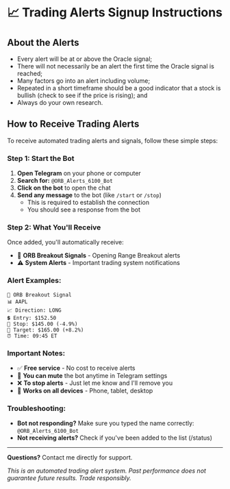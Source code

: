# 📈 Trading Alerts Signup Instructions

## About the Alerts

- Every alert will be at or above the Oracle signal;
- There will not necessarily be an alert the first time the Oracle signal is reached;
- Many factors go into an alert including volume;
- Repeated in a short timeframe should be a good indicator that a stock is bullish (check to see if the price is rising); and
- Always do your own research.

## How to Receive Trading Alerts

To receive automated trading alerts and signals, follow these simple steps:

### Step 1: Start the Bot
1. **Open Telegram** on your phone or computer
2. **Search for:** `@ORB_Alerts_6100_Bot`
3. **Click on the bot** to open the chat
4. **Send any message** to the bot (like `/start` or `/stop`)
   - This is required to establish the connection
   - You should see a response from the bot

### Step 2: What You'll Receive
Once added, you'll automatically receive:
- 🚀 **ORB Breakout Signals** - Opening Range Breakout alerts
- ⚠️ **System Alerts** - Important trading system notifications

### Alert Examples:
```
🚀 ORB Breakout Signal
📊 AAPL
📈 Direction: LONG
💲 Entry: $152.50
🛑 Stop: $145.00 (-4.9%)
🎯 Target: $165.00 (+8.2%)
⏰ Time: 09:45 ET
```

### Important Notes:
- ✅ **Free service** - No cost to receive alerts
- 🔕 **You can mute** the bot anytime in Telegram settings
- ❌ **To stop alerts** - Just let me know and I'll remove you
- 📱 **Works on all devices** - Phone, tablet, desktop

### Troubleshooting:
- **Bot not responding?** Make sure you typed the name correctly: `@ORB_Alerts_6100_Bot`
- **Not receiving alerts?** Check if you've been added to the list (/status)

---

**Questions?** Contact me directly for support.

*This is an automated trading alert system. Past performance does not guarantee future results. Trade responsibly.*